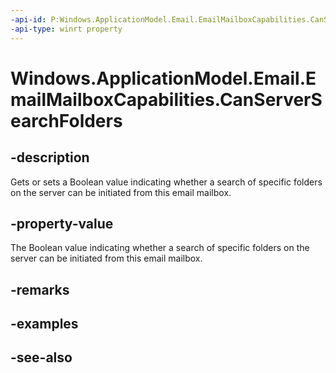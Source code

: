 ```yaml
---
-api-id: P:Windows.ApplicationModel.Email.EmailMailboxCapabilities.CanServerSearchFolders
-api-type: winrt property
---
```


<!-- Property syntax
public bool CanServerSearchFolders { get;  set; }
-->

# Windows.ApplicationModel.Email.EmailMailboxCapabilities.CanServerSearchFolders

## -description
Gets or sets a Boolean value indicating whether a search of specific folders on the server can be initiated from this email mailbox.

## -property-value
The Boolean value indicating whether a search of specific folders on the server can be initiated from this email mailbox.

## -remarks

## -examples

## -see-also
